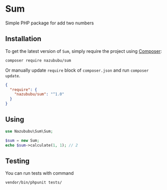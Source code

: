 # Sum

Simple PHP package for add two numbers

## Installation

To get the latest version of `Sum`, simply require the project using [Composer](https://getcomposer.org):

```bash
composer require nazububu/sum
```

Or manually update `require` block of `composer.json` and run `composer update`.

```json
{
  "require": {
    "nazububu/sum": "^1.0"
  }
}
```

## Using

```php
use Nazububu\Sum\Sum;

$sum = new Sum;
echo $sum->calculate(1, 1); // 2
```

## Testing

You can run tests with command

```bash
vendor/bin/phpunit tests/
```
